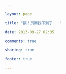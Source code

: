 ```yaml
---

layout: page

title: "额！页面找不到了..."

date: 2013-09-27 02:35

comments: true

sharing: true

footer: true

---
```


<script type="text/javascript" src="http://www.qq.com/404/search_children.js" charset="utf-8"></script>
